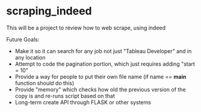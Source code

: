 # scraping_indeed
This will be a project to review how to web scrape, using indeed

Future Goals:
*   Make it so it can search for any job not just "Tableau Developer" and in any location
*   Attempt to code the pagination portion, which just requires adding "start = 10"
*   Provide a way for people to put their own file name (if name == __main__ function should do this)
*   Provide "memory" which checks how old the previous version of the copy is and re-runs script based on that
*   Long-term create API through FLASK or other systems
